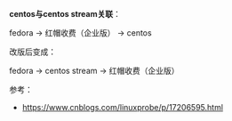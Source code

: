 **centos与centos stream关联**：

fedora ->  红帽收费（企业版） -> centos

改版后变成：

fedora ->  centos stream ->  红帽收费（企业版）

参考：
- https://www.cnblogs.com/linuxprobe/p/17206595.html